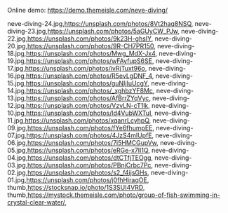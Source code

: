 Online demo: https://demo.themeisle.com/neve-diving/



neve-diving-24.jpg,https://unsplash.com/photos/8Vt2haq8NSQ,
neve-diving-23.jpg,https://unsplash.com/photos/5aGUyCW_PJw,
neve-diving-22.jpg,https://unsplash.com/photos/9k23H-ghsIY,
neve-diving-20.jpg,https://unsplash.com/photos/9R-CH7PR150,
neve-diving-18.jpg,https://unsplash.com/photos/Mwg_MdX-Jx4,
neve-diving-19.jpg,https://unsplash.com/photos/wFAyfupS6SE,
neve-diving-17.jpg,https://unsplash.com/photos/ivRjTuxt96o,
neve-diving-16.jpg,https://unsplash.com/photos/R5evLgDNF_4,
neve-diving-15.jpg,https://unsplash.com/photos/guNIjIuUcgY,
neve-diving-14.jpg,https://unsplash.com/photos/_xghbzYF8Mc,
neve-diving-13.jpg,https://unsplash.com/photos/AfBrrZYqVyc,
neve-diving-12.jpg,https://unsplash.com/photos/VzvLN-cT1lk,
neve-diving-10.jpg,https://unsplash.com/photos/ld4VubWXTuI,
neve-diving-11.jpg,https://unsplash.com/photos/xqanrLcyhpQ,
neve-diving-09.jpg,https://unsplash.com/photos/fYe6fhumpEE,
neve-diving-07.jpg,https://unsplash.com/photos/4JzS4mlUpfE,
neve-diving-06.jpg,https://unsplash.com/photos/7i5HMCGupVw,
neve-diving-05.jpg,https://unsplash.com/photos/eRGe-x7lI1Q,
neve-diving-04.jpg,https://unsplash.com/photos/dtCTfjTEOgg,
neve-diving-03.jpg,https://unsplash.com/photos/PBnjCrbc7Pc,
neve-diving-02.jpg,https://unsplash.com/photos/s2_f4ijsGHs,
neve-diving-01.jpg,https://unsplash.com/photos/j0fhHiraqOE,
thumb,https://stocksnap.io/photo/1S3SUI4VRD,
thumb,https://mystock.themeisle.com/photo/group-of-fish-swimming-in-crystal-clear-water/,
